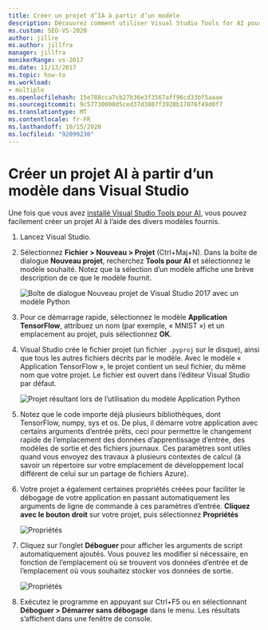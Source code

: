 ```yaml
---
title: Créer un projet d’IA à partir d’un modèle
description: Découvrez comment utiliser Visual Studio Tools for AI pour créer un projet AI à partir d’un large éventail de modèles.
ms.custom: SEO-VS-2020
author: jillre
ms.author: jillfra
manager: jillfra
monikerRange: vs-2017
ms.date: 11/13/2017
ms.topic: how-to
ms.workload:
- multiple
ms.openlocfilehash: 15e788cca7cb27b36e3f3567aff96cd33bf5aaae
ms.sourcegitcommit: 9c57730000d5ced37d3887f3928b17076f49d0f7
ms.translationtype: MT
ms.contentlocale: fr-FR
ms.lasthandoff: 10/15/2020
ms.locfileid: "92099230"
---
```

# <a name="create-an-ai-project-from-a-template-in-visual-studio"></a>Créer un projet AI à partir d’un modèle dans Visual Studio

Une fois que vous avez [installé Visual Studio Tools pour AI](installation.md), vous pouvez facilement créer un projet AI à l’aide des divers modèles fournis.

1. Lancez Visual Studio.

2. Sélectionnez **Fichier > Nouveau > Projet** (Ctrl+Maj+N). Dans la boîte de dialogue **Nouveau projet**, recherchez **Tools pour AI** et sélectionnez le modèle souhaité. Notez que la sélection d’un modèle affiche une brève description de ce que le modèle fournit.

    ![Boîte de dialogue Nouveau projet de Visual Studio 2017 avec un modèle Python](media/create-project/new-ai-project.png)

3. Pour ce démarrage rapide, sélectionnez le modèle **Application TensorFlow**, attribuez un nom (par exemple, « MNIST ») et un emplacement au projet, puis sélectionnez **OK**.

4. Visual Studio crée le fichier projet (un fichier `.pyproj` sur le disque), ainsi que tous les autres fichiers décrits par le modèle. Avec le modèle « Application TensorFlow », le projet contient un seul fichier, du même nom que votre projet. Le fichier est ouvert dans l’éditeur Visual Studio par défaut.

    ![Projet résultant lors de l’utilisation du modèle Application Python](media/create-project/new-tensorflowapp.png)

5. Notez que le code importe déjà plusieurs bibliothèques, dont TensorFlow, numpy, sys et os. De plus, il démarre votre application avec certains arguments d’entrée prêts, ceci pour permettre le changement rapide de l’emplacement des données d’apprentissage d’entrée, des modèles de sortie et des fichiers journaux. Ces paramètres sont utiles quand vous envoyez des travaux à plusieurs contextes de calcul (à savoir un répertoire sur votre emplacement de développement local différent de celui sur un partage de fichiers Azure).

6. Votre projet a également certaines propriétés créées pour faciliter le débogage de votre application en passant automatiquement les arguments de ligne de commande à ces paramètres d’entrée. **Cliquez avec le bouton droit** sur votre projet, puis sélectionnez **Propriétés**

    ![Propriétés](media/create-project/project-properties.png)

7. Cliquez sur l’onglet **Déboguer** pour afficher les arguments de script automatiquement ajoutés. Vous pouvez les modifier si nécessaire, en fonction de l’emplacement où se trouvent vos données d’entrée et de l’emplacement où vous souhaitez stocker vos données de sortie.

    ![Propriétés](media/create-project//project-properties_1.png)

8. Exécutez le programme en appuyant sur Ctrl+F5 ou en sélectionnant **Déboguer > Démarrer sans débogage** dans le menu. Les résultats s’affichent dans une fenêtre de console.

